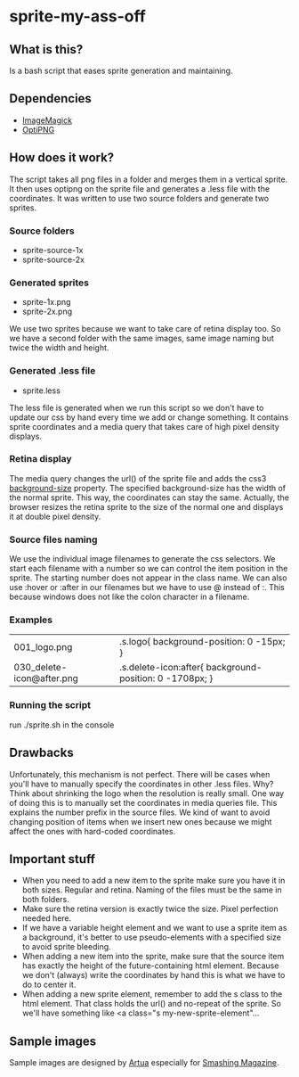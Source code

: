 sprite-my-ass-off
=================
## What is this? ##
Is a bash script that eases sprite generation and maintaining.


## Dependencies ##
* [ImageMagick](http://www.imagemagick.org )
* [OptiPNG](http://optipng.sourceforge.net)

## How does it work? ##
The script takes all png files in a folder and merges them in a vertical sprite. It then uses optipng on the sprite file and generates a .less file with the coordinates. It was written to use two source folders and generate two sprites.

### Source folders ###
* sprite-source-1x
* sprite-source-2x

### Generated sprites ###
* sprite-1x.png
* sprite-2x.png

We use two sprites because we want to take care of retina display too. So we have a second folder with the same images, same image naming but twice the width and height.

### Generated .less file ###
* sprite.less

The less file is generated when we run this script so we don't have to update our css by hand every time we add or change something. It contains sprite coordinates and a media query that takes care of high pixel density displays.

### Retina display ###
The media query changes the url() of the sprite file and adds the css3 [background-size](http://www.css3.info/preview/background-size/) property. The specified background-size has the width of the normal sprite. This way, the coordinates can stay the same. Actually, the browser resizes the retina sprite to the size of the normal one and displays it at double pixel density.

### Source files naming ###
We use the individual image filenames to generate the css selectors. We start each filename with a number so we can control the item position in the sprite. The starting number does not appear in the class name. We can also use :hover or :after in our filenames but we have to use @ instead of :. This because windows does not like the colon character in a filename.

### Examples ###

<table>
<tr>
<td>001_logo.png</td><td>.s.logo{ background-position: 0 -15px; }</td>
</tr>
<tr>
<td>030_delete-icon@after.png</td><td>.s.delete-icon:after{ background-position: 0 -1708px; }</td>
</tr>
</table>

### Running the script ###
run ./sprite.sh in the console

## Drawbacks ##
Unfortunately, this mechanism is not perfect. There will be cases when you'll have to manually specify the coordinates in other .less files. Why? Think about shrinking the logo when the resolution is really small. One way of doing this is to manually set the coordinates in media queries file. This explains the number prefix in the source files. We kind of want to avoid changing position of items when we insert new ones because we might affect the ones with hard-coded coordinates.

## Important stuff ##
* When you need to add a new item to the sprite make sure you have it in both sizes. Regular and retina. Naming of the files must be the same in both folders.
* Make sure the retina version is exactly twice the size. Pixel perfection needed here.
* If we have a variable height element and we want to use a sprite item as a background, it's better to use pseudo-elements with a specified size to avoid sprite bleeding.
* When adding a new item into the sprite, make sure that the source item has exactly the height of the future-containing html element. Because we don't (always) write the coordinates by hand this is what we have to do to center it.
* When adding a new sprite element, remember to add the s class to the html element. That class holds the url() and no-repeat of the sprite. So we'll have something like <a class="s my-new-sprite-element"...

## Sample images ##
Sample images are designed by [Artua](http://www.artua.com) especially for [Smashing Magazine](http://www.smashingmagazine.com/2009/01/05/stationery-icons-soccer-icons-and-atlantic-wordpress-theme/).